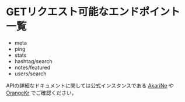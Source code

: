 # GETリクエスト可能なエンドポイント一覧

- meta
- ping
- stats
- hashtag/search
- notes/featured
- users/search

APIの詳細なドキュメントに関しては公式インスタンスである [AkariNe](https://ne.akarinext.org/api-doc) や [OrangeKr](https://kr.akirin.xyz/api-doc)
でご確認ください。

